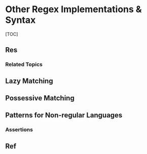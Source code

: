 # Other Regex Implementations & Syntax

[TOC]



## Res
### Related Topics



## Lazy Matching



## Possessive Matching



## Patterns for Non-regular Languages
### Assertions




## Ref

